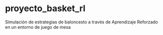 # proyecto_basket_rl
Simulación de estrategias de baloncesto a través de Aprendizaje Reforzado en un entorno de juego de mesa
